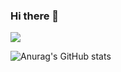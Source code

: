 ### Hi there 👋


<a href="버튼을 눌렀을 때 이동할 링크" target="_blank"><img src="#7F52FF"/></a>


![Anurag's GitHub stats](https://github-readme-stats.vercel.app/api?username=plashdof&show_icons=true&theme=radical)

<!--
**plashdof/plashdof** is a ✨ _special_ ✨ repository because its `README.md` (this file) appears on your GitHub profile.



Here are some ideas to get you started:

- 🔭 I’m currently working on ...
- 🌱 I’m currently learning ...
- 👯 I’m looking to collaborate on ...
- 🤔 I’m looking for help with ...
- 💬 Ask me about ...
- 📫 How to reach me: ...
- 😄 Pronouns: ...
- ⚡ Fun fact: ...
-->

